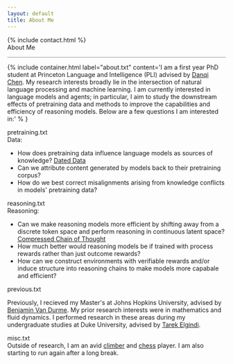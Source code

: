 ```yaml
---
layout: default
title: About Me
---
```


<div class="layout">
{% include contact.html %}

<div class="panel-normal v">
  <div class="section">
    About Me
  </div>
  <hr style="opacity: 50%">

  {% include container.html 
    label="about.txt"
    content='I am a first year PhD student at Princeton Language and Intelligence (PLI) advised by <a href="https://www.cs.princeton.edu/~danqic/">Danqi Chen</a>. My research interests broadly lie in the intersection of natural language processing and machine learning. I am currently interested in language models and agents; in particular, I aim to study the downstream effects of pretraining data and methods to improve the capabilities and efficiency of reasoning models. Below are a few questions I am interested in:'
  % }

  <div class="container ">
    <div class="container-header">
      pretraining.txt
      <div class="circle-container">
        <div class="circle" style="background-color: red"></div>
        <div class="circle" style="background-color: lime"></div>
      </div>
    </div>      
    <div class="container-content" >
      Data:
      <ul class="list">
        <li>How does pretraining data influence language models as sources of knowledge? <a href="./publications/index.html#timestamp">Dated Data</a></li>
        <li>Can we attribute content generated by models back to their pretraining corpus?</li>
        <li>How do we best correct misalignments arising from knowledge conflicts in models' pretraining data?</li>
      </ul>
    </div>
  </div>

  <div class="container ">
    <div class="container-header">
      reasoning.txt
      <div class="circle-container">
        <div class="circle" style="background-color: red"></div>
        <div class="circle" style="background-color: lime"></div>
      </div>
    </div>
    <div class="container-content" >
      Reasoning:
      <ul class="list">
        <li>Can we make reasoning models more efficient by shifting away from a discrete token space and perform reasoning in continuous latent space? <a href="./publications/index.html#ccot">Compressed Chain of Thought</a></li>
        <li>How much better would reasoning models be if trained with process rewards rather than just outcome rewards?</li>
        <li>How can we construct environments with verifiable rewards and/or induce structure into reasoning chains to make models more capabale and efficient?</li>
      </ul>
    </div>
  </div>

  <div class="container ">
    <div class="container-header">
      previous.txt
      <div class="circle-container">
        <div class="circle" style="background-color: red"></div>
        <div class="circle" style="background-color: lime"></div>
      </div>
    </div>
    <div class="container-content">
      <p>
        Previously, I recieved my Master's at Johns Hopkins University, advised by <a href="https://www.cs.jhu.edu/~vandurme/">Benjamin Van Durme</a>. 
        My prior research interests were in mathematics and fluid dynamics. 
        I performed research in these areas during my undergraduate studies at Duke University, advised by <a href="https://scholars.duke.edu/person/Tarek.Elgindi">Tarek Elgindi</a>.
      </p>
    </div>
  </div>

  <div class="container ">
    <div class="container-header">
      misc.txt
      <div class="circle-container">
        <div class="circle" style="background-color: red"></div>
        <div class="circle" style="background-color: lime"></div>
      </div>
    </div>
    <div class="container-content">
      Outside of research, I am an avid <a href="https://www.instagram.com/jeff._.climbs/">climber</a> and <a href="https://lichess.org/@/Nexx7">chess</a> player. I am also starting to run again after a long break.
    </div>
  </div>
</div>

</div>